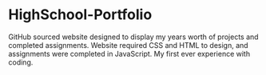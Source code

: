 # HighSchool-Portfolio
GitHub sourced website designed to display my years worth of projects and completed assignments. Website required CSS and HTML to design, and assignments were completed in JavaScript. My first ever experience with coding.
